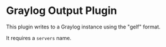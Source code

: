 # Graylog Output Plugin

This plugin writes to a Graylog instance using the "gelf" format.

It requires a `servers` name.
